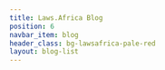 ```yaml
---
title: Laws.Africa Blog
position: 6
navbar_item: blog
header_class: bg-lawsafrica-pale-red
layout: blog-list
---
```


